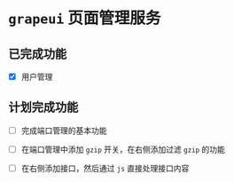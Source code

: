 # `grapeui` 页面管理服务

## 已完成功能

- [x] 用户管理

## 计划完成功能

- [ ] 完成端口管理的基本功能

- [ ] 在端口管理中添加 `gzip` 开关，在右侧添加过滤 `gzip` 的功能

- [ ] 在右侧添加接口，然后通过 `js` 直接处理接口内容 